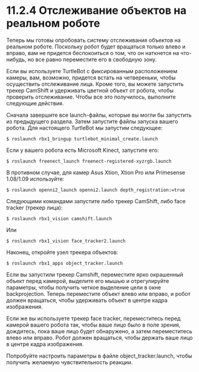 # 11.2.4 Отслеживание объектов на реальном роботе

Теперь мы готовы опробовать систему отслеживания объектов на реальном роботе. Поскольку робот будет вращаться только влево и вправо, вам не придется беспокоиться о том, что он наткнется на что-нибудь, но все равно переместите его в свободную зону.

Если вы используете TurtleBot с фиксированным расположением камеры, вам, возможно, придется встать на четвереньки, чтобы осуществить отслеживание лица. Кроме того, вы можете запустить трекер CamShift и удерживать цветной объект от робота, чтобы проверить отслеживание. Чтобы все это получилось, выполните следующие действия.

Сначала завершите все launch-файлы, которые вы могли бы запустить из предыдущего раздела. Затем запустите файлы запуска вашего робота. Для настоящего TurtleBot мы запустим следующее:

`$ roslaunch rbx1_bringup turtlebot_minimal_create.launch`

Если у вашего робота есть Microsoft Kinect, запустите его:

`$ roslaunch freenect_launch freenect-registered-xyzrgb.launch`

В противном случае, для камер Asus Xtion, Xtion Pro или Primesense 1.08/1.09 используйте:

`$ roslaunch openni2_launch openni2.launch depth_registration:=true`

Следующими командами запустите либо трекер CamShift, либо face tracker \(трекер лица\):

`$ roslaunch rbx1_vision camshift.launch`

Или

`$ roslaunch rbx1_vision face_tracker2.launch`

Наконец, откройте узел трекера объектов:

`$ roslaunch rbx1_apps object_tracker.launch`

Если вы запустили трекер Camshift, переместите ярко окрашенный объект перед камерой, выделите его мышью и отрегулируйте параметры, чтобы получить четкое выделение цели в окне backprojection. Теперь переместите объект влево или вправо, и робот должен вращаться, чтобы удерживать объект в центре кадра изображения.

Если же вы используете трекер face tracker, переместитесь перед камерой вашего робота так, чтобы ваше лицо было в поле зрения, дождитесь, пока ваше лицо будет обнаружено, а затем переместитесь влево или вправо. Робот должен вращаться, чтобы держать ваше лицо в центре кадра изображения.

Попробуйте настроить параметры в файле object\_tracker.launch, чтобы получить желаемую чувствительность реакции.

